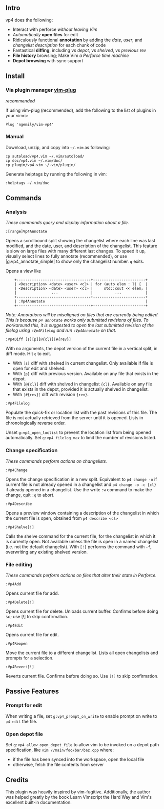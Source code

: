 ## Intro

vp4 does the following:

- Interact with perforce _without leaving Vim_
- _Automatically_ **open files** for edit
- Ridiculously functional **annotation** by adding the _date_, _user_, and
  _changelist_ _description_ for each chunk of code
- Fantastical **diffing**, including vs _depot_, vs _shelved_, vs _previous_ rev
- **File history** browsing; Make Vim _a Perforce time machine_
- **Depot browsing** with sync support

## Install

### Via plugin manager [vim-plug](https://github.com/junegunn/vim-plug) 
_recommended_

If using vim-plug (recommended), add the following to the list of plugins in
your vimrc:

```
Plug 'ngemily/vim-vp4'
```

### Manual

Download, unzip, and copy into `~/.vim` as following:

```
cp autoload/vp4.vim ~/.vim/autoload/
cp doc/vp4.vim ~/.vim/doc/
cp plugin/vp4.vim ~/.vim/plugin/
```

Generate helptags by running the following in vim:

```
:helptags ~/.vim/doc
```

## Commands

### Analysis

_These commands query and display information about a file._

`:[range]Vp4Annotate`

Opens a scrollbound split showing the changelist where each line was last
modified, and the date, user, and description of the changelist.  This feature
is slow on large files with many different last changes.  To speed it up,
visually select lines to fully annotate (recommended), or use
|g:vp4_annotate_simple| to show only the changelist number.  `q` exits.

Opens a view like

```
    +----------------------------------+------------------------+
    | <Description> <date> <user> <cl> | for (auto elem : l) {  |
    | <Description> <date> <user> <cl> |     std::cout << elem; |
    |                ...               |          ...           |
    +----------------------------------+------------------------+
    | :Vp4Annotate                                              |
    +----------------------------------+------------------------+
```

_Note: Annotations will be misaligned on files that are currently being edited.
This is because `p4 annotate` works only submitted revisions of files.  To
workaround this, it is suggested to open the last submitted revision of the
filelog using `:Vp4Filelog` and run `:Vp4Annotate` on that._

`:Vp4Diff [s][p][@{cl}][#{rev}]`

With no arguments, the depot version of the current file in a vertical split,
in diff mode.  Hit `q` to exit.

- With `[s]` diff with shelved in current changelist.  Only available if file is
  open for edit and shelved.
- With `[p]` diff with previous version.  Available on any file that exists in
  the depot.
- With `[@{cl}]` diff with shelved in changelist `{cl}`.  Available on any file
  that exists in the depot, provided it is actually shelved in changelist.
- With `[#{rev}]` diff with revision `{rev}`.

`:Vp4Filelog`

Populate the quick-fix or location list with the past revisions of this file.
The file is not actually retrieved from the server until it is opened.  Lists
in chronologically reverse order.

Unset `g:vp4_open_loclist` to prevent the location list from being opened
automatically.  Set `g:vp4_filelog_max` to limit the number of revisions
listed.

### Change specification

_These commands perform actions on changelists._

`:Vp4Change`

Opens the change specification in a new split.  Equivalent to `p4 change -o`
if current file is not already opened in a changelist and `p4 change -o -c
{cl}` if already opened in a changelist.  Use the write `:w` command to make
the change, quit `:q` to abort.

`:Vp4Describe`

Opens a preview window containing a description of the changelist in which the
current file is open, obtained from `p4 describe <cl>`

`:Vp4Shelve[!]`

Calls the shelve command for the current file, for the changelist in which it
is currently open.  Not available unless the file is open in a named
changelist (i.e. not the default changelist).  With `[!]` performs the command
with `-f`, overwriting any existing shelved version.

### File editing

_These commands perform actions on files that alter their state in Perforce._

`:Vp4Add`

Opens current file for add.

`:Vp4Delete[!]`

Opens current file for delete.  Unloads current buffer.  Confirms before doing
so; use [!] to skip confirmation.

`:Vp4Edit`

Opens current file for edit.

`:Vp4Reopen`

Move the current file to a different changelist.  Lists all open changelists
and prompts for a selection.

`:Vp4Revert[!]`

Reverts current file.  Confirms before doing so.  Use `[!]` to skip
confirmation.

## Passive Features

### Prompt for edit

When writing a file, set `g:vp4_prompt_on_write` to enable prompt on write to
`p4 edit` the file.

### Open depot file

Set `g:vp4_allow_open_depot_file` to allow vim to be invoked on a depot path
specification, like `vim //main/foo/bar/baz.cpp` where:

- if the file has been synced into the workspace, open the local file
- otherwise, fetch the file contents from server

## Credits

This plugin was heavily inspired by vim-fugitive.  Additionally, the author
was helped greatly by the book Learn Vimscript the Hard Way and Vim's
excellent built-in documentation.
